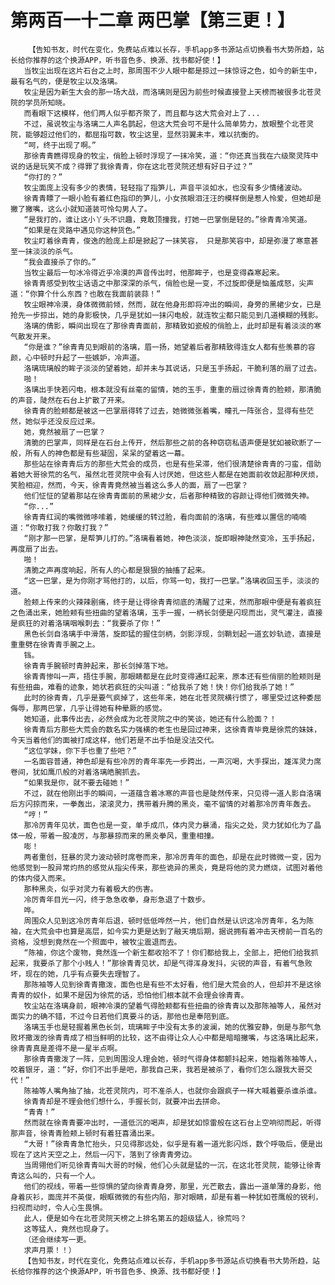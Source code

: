 # 第两百一十二章 两巴掌【第三更！】
        【告知书友，时代在变化，免费站点难以长存，手机app多书源站点切换看书大势所趋，站长给你推荐的这个换源APP，听书音色多、换源、找书都好使！】
       当牧尘出现在这片石台之上时，那周围不少人眼中都是掠过一抹惊讶之色，如今的新生中，最有名气的，便是牧尘以及洛璃。
       牧尘是因为新生大会的那一场大战，而洛璃则是因为前些时候直接登上天榜而被很多北苍灵院的学员所知晓。
       而看眼下这模样，他们两人似乎都齐聚了，而且都与这大荒会对上了...
       不过，虽说牧尘与洛璃二人声名鹊起，但这大荒会可不是什么简单势力，放眼整个北苍灵院，能够超过他们的，都屈指可数，牧尘这里，显然羽翼未丰，难以抗衡的。
       “呵，终于出现了啊。”
       那徐青青瞧得现身的牧尘，俏脸上顿时浮现了一抹冷笑，道：“你还真当我在六级聚灵阵中说的话是玩笑不成？得罪了我徐青青，你在这北苍灵院还想有好日子过？”
       “你打的？”
       牧尘面庞上没有多少的表情，轻轻指了指笋儿，声音平淡如水，也没有多少情绪波动。
       徐青青瞟了一眼小脸有着红色指印的笋儿，小女孩眼泪汪汪的模样倒是惹人怜爱，但她却是撇了撇嘴，这么小就知道装可怜勾男人了。
       “是我打的，谁让这小丫头不识趣，竟敢顶撞我，打她一巴掌倒是轻的。”徐青青冷笑道。
       “如果是在灵路中遇见你这种货色。”
       牧尘盯着徐青青，俊逸的脸庞上却是掀起了一抹笑容， 只是那笑容中，却是弥漫了寒意甚至一抹淡淡的杀气。
       “我会直接杀了你的。”
       当牧尘最后一句冰冷得近乎冷漠的声音传出时，他那眸子，也是变得森寒起来。
       徐青青感受到牧尘话语之中那深深的杀气，俏脸也是一变，不过旋即便是恼羞成怒，尖声道：“你算个什么东西？也敢在我面前装蒜！”
       牧尘眼神冷漠，身体微微前倾，然而，就在他身形即将冲出的瞬间，身旁的黑裙少女，已是抢先一步掠出，她的身影极快，几乎是犹如一抹闪电般，就连牧尘都只能见到几道模糊的残影。
       洛璃的倩影，瞬间出现在了那徐青青面前，那精致如瓷般的俏脸上，此时却是有着淡淡的寒气散发开来。
       “你是谁？”徐青青见到眼前的洛璃，眉一扬，她望着后者那精致得连女人都有些羡慕的容颜，心中顿时升起了一些嫉妒，冷声道。
       洛璃琉璃般的眸子淡淡的望着她，却并未与其说话，只是玉手扬起，干脆利落的扇了过去。
       啪！
       洛璃出手快若闪电，根本就没有丝毫的留情，她的玉手，重重的扇过徐青青的脸颊，那清脆的声音，陡然在石台上扩散了开来。
       徐青青的脸颊都是被这一巴掌扇得转了过去，她微微张着嘴，瞳孔一阵张合，显得有些茫然，她似乎还没反应过来。
       她，竟然被扇了一巴掌？
       清脆的巴掌声，同样是在石台上传开，然后那些之前的各种窃窃私语声便是犹如被砍断了一般，所有人的神色都是有些凝固，呆呆的望着这一幕。
       那些站在徐青青后方的那些大荒会的成员，也是有些呆滞，他们很清楚徐青青的刁蛮，借助着她大哥徐荒的名气，虽然北苍灵院中会有人讨厌她，但这些人都是在她面前收敛起那种厌烦，笑脸相迎，然而，今天，徐青青竟然被当着这么多人的面，扇了一巴掌？
       他们怔怔的望着那站在徐青青面前的黑裙少女，后者那种精致的容颜让得他们微微失神。
       “你...”
       徐青青红润的嘴微微哆嗦着，她缓缓的转过脸，看向面前的洛璃，有些难以置信的喃喃道：“你敢打我？你敢打我？”
       “刚才那一巴掌，是帮笋儿打的。”洛璃看着她，神色淡淡，旋即眼神陡然变冷，玉手扬起，再度扇了出去。
       啪！
       清脆之声再度响起，所有人的心都是狠狠的抽搐了起来。
       “这一巴掌，是为你刚才骂他打的，以后，你骂一句，我打一巴掌。”洛璃收回玉手，淡淡的道。
       脸颊上传来的火辣辣剧痛，终于是让得徐青青彻底的清醒了过来，然而那眼中便是有着疯狂之色涌出来，她脸颊有些扭曲的望着洛璃，玉手一握，一柄长剑便是闪现而出，灵气灌注，直接是疯狂的对着洛璃咽喉刺去：“我要杀了你！”
       黑色长剑自洛璃手中滑落，旋即猛的握住剑柄，剑影浮现，剑鞘划起一道玄妙轨迹，直接是重重劈在徐青青手腕之上。
       铛。
       徐青青手腕顿时青肿起来，那长剑掉落下地。
       徐青青惨叫一声，捂住手腕，那眼睛都是在此时变得通红起来，原本还有些俏丽的脸颊则是有些扭曲，难看的迹象，她状若疯狂的尖叫道：“给我杀了她！快！你们给我杀了她！”
       此时的徐青青，几乎是要气疯掉了，这些年来，她在北苍灵院横行惯了，哪里受过这种委屈侮辱，那两巴掌，几乎让得她有种晕厥的感觉。
       她知道，此事传出去，必然会成为北苍灵院之中的笑谈，她还有什么脸面？！
       徐青青后方那些大荒会的数名实力强横的老生也是回过神来，这徐青青毕竟是徐荒的妹妹，今天当着他们的面被打成这样，他们若是不出手怕是没法交代。
       “这位学妹，你下手也重了些吧？”
       一名面容普通，神色却是有些冷厉的青年率先一步跨出，一声沉喝，大手探出，雄浑灵力席卷间，犹如鹰爪般的对着洛璃皓腕抓去。
       “如果我是你，就不要去碰她！”
       不过，就在他刚出手的瞬间，一道蕴含着冰寒的声音也是陡然传来，只见得一道人影自洛璃后方闪掠而来，一拳轰出，滚滚灵力，携带着升腾的黑炎，毫不留情的对着那冷厉青年轰去。
       “哼！”
       那冷厉青年见状，面色也是一变，单手成爪，体内灵力暴涌，指尖之处，灵力犹如化为了晶体一般，带着一股凌厉，与那暴掠而来的黑炎拳风，重重相撞。
       嘭！
       两者重创，狂暴的灵力波动顿时席卷而来，那冷厉青年的面色，却是在此时微微一变，因为他感觉到一股异常灼热的感觉从指尖传来，那些诡异的黑炎，竟是将他的灵力燃烧，试图对着他的体内侵入而来。
       那种黑炎，似乎对灵力有着极大的伤害。
       冷厉青年目光一闪，终于急急收拳，身形急退了十数步。
       哗。
       周围众人见到这冷厉青年后退，顿时低低哗然一片，他们自然是认识这冷厉青年，名为陈袖，在大荒会中也算是高层，如今实力更是达到了融天境后期，据说拥有着冲击天榜前一百名的资格，没想到竟然在一个照面中，被牧尘震退而去。
       “陈袖，你这个废物，竟然连一个新生都收拾不了！你们都给我上，全部上，把他们给我抓起来，我要杀了那个小贱人！”那徐青青见状，却是气得浑身发抖，尖锐的声音，有着气急败坏，现在的她，几乎有点要失去理智了。
       那陈袖等人见到徐青青撒泼，面色也是有些不太好看，他们是大荒会的人，但却并不是这徐青青的奴仆，如果不是因为徐荒的话，恐怕他们根本就不会理会徐青青。
       牧尘站在洛璃身前，眼神冷漠的望着气得脸颊都有些扭曲的徐青青以及那陈袖等人，虽然对面实力的确不错，不过今日若他们真要斗的话，那他也是奉陪到底。
       洛璃玉手也是轻握着黑色长剑，琉璃眸子中没有太多的波澜，她的优雅安静，倒是与那气急败坏撒泼的徐青青成了相当鲜明的比较，这不由得让众人心中都是暗暗撇嘴，与这洛璃比起来，徐青青真是差得不是一星半点啊。
       那徐青青撒泼了一阵，见到周围没人理会她，顿时气得身体都颤抖起来，她指着陈袖等人，咬着银牙，道：“好，你们不出手是吧，那我自己来，我若是被杀了，看你们怎么跟我大哥交代！”
       陈袖等人嘴角抽了抽，北苍灵院内，可不准杀人，也就你会跟疯子一样大喊着要杀谁杀谁。
       徐青青却是不理会他们想什么，手握长剑，就要冲出去拼命。
       “青青！”
       然而就在徐青青要冲出时，一道低沉的喝声，却是犹如惊雷般在这石台上空响彻而起，听得那声音，徐青青脸颊上顿时有着狂喜涌出来。
       “大哥！”徐青青急忙抬头，只见得那远处，似乎是有着一道光影闪烁，数个呼吸后，便是出现在了这片天空之上，然后一闪下，落到了徐青青旁边。
       当周翎他们听见徐青青叫大哥的时候，他们心头就是猛的一沉，在这北苍灵院，能够让徐青青这么叫的，只有一个人。
       他们的视线，带着一些惊惧的望向徐青青身旁，那里，光芒散去，露出一道单薄的身影，他身着灰衫，面庞并不英俊，眼眶微微的有些内陷，那对眼睛，却是有着一种犹如苍鹰般的锐利，扫视而动时，令人心生畏惧。
       此人，便是如今在北苍灵院天榜之上排名第五的超级猛人，徐荒吗？
       这等猛人，竟然也现身了。
       （还会继续写一更。
       求声月票！！）
       【告知书友，时代在变化，免费站点难以长存，手机app多书源站点切换看书大势所趋，站长给你推荐的这个换源APP，听书音色多、换源、找书都好使！】